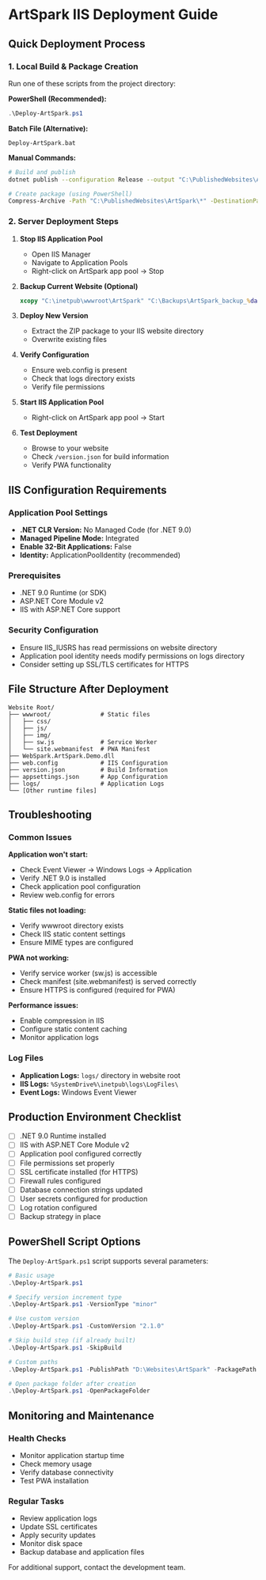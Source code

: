 # ArtSpark IIS Deployment Guide

## Quick Deployment Process

### 1. Local Build & Package Creation

Run one of these scripts from the project directory:

**PowerShell (Recommended):**

```powershell
.\Deploy-ArtSpark.ps1
```

**Batch File (Alternative):**

```batch
Deploy-ArtSpark.bat
```

**Manual Commands:**

```bash
# Build and publish
dotnet publish --configuration Release --output "C:\PublishedWebsites\ArtSpark" --runtime win-x64

# Create package (using PowerShell)
Compress-Archive -Path "C:\PublishedWebsites\ArtSpark\*" -DestinationPath "C:\PublishedWebsites\Packages\ArtSpark_$(Get-Date -Format 'yyyyMMdd_HHmmss').zip"
```

### 2. Server Deployment Steps

1. **Stop IIS Application Pool**
   - Open IIS Manager
   - Navigate to Application Pools
   - Right-click on ArtSpark app pool → Stop

2. **Backup Current Website (Optional)**

   ```cmd
   xcopy "C:\inetpub\wwwroot\ArtSpark" "C:\Backups\ArtSpark_backup_%date:~-4%%date:~3,2%%date:~0,2%" /E /I
   ```

3. **Deploy New Version**
   - Extract the ZIP package to your IIS website directory
   - Overwrite existing files

4. **Verify Configuration**
   - Ensure web.config is present
   - Check that logs directory exists
   - Verify file permissions

5. **Start IIS Application Pool**
   - Right-click on ArtSpark app pool → Start

6. **Test Deployment**
   - Browse to your website
   - Check `/version.json` for build information
   - Verify PWA functionality

## IIS Configuration Requirements

### Application Pool Settings

- **.NET CLR Version:** No Managed Code (for .NET 9.0)
- **Managed Pipeline Mode:** Integrated
- **Enable 32-Bit Applications:** False
- **Identity:** ApplicationPoolIdentity (recommended)

### Prerequisites

- .NET 9.0 Runtime (or SDK)
- ASP.NET Core Module v2
- IIS with ASP.NET Core support

### Security Configuration

- Ensure IIS_IUSRS has read permissions on website directory
- Application pool identity needs modify permissions on logs directory
- Consider setting up SSL/TLS certificates for HTTPS

## File Structure After Deployment

```
Website Root/
├── wwwroot/              # Static files
│   ├── css/
│   ├── js/
│   ├── img/
│   ├── sw.js             # Service Worker
│   └── site.webmanifest  # PWA Manifest
├── WebSpark.ArtSpark.Demo.dll
├── web.config            # IIS Configuration
├── version.json          # Build Information
├── appsettings.json      # App Configuration
├── logs/                 # Application Logs
└── [Other runtime files]
```

## Troubleshooting

### Common Issues

**Application won't start:**

- Check Event Viewer → Windows Logs → Application
- Verify .NET 9.0 is installed
- Check application pool configuration
- Review web.config for errors

**Static files not loading:**

- Verify wwwroot directory exists
- Check IIS static content settings
- Ensure MIME types are configured

**PWA not working:**

- Verify service worker (sw.js) is accessible
- Check manifest (site.webmanifest) is served correctly
- Ensure HTTPS is configured (required for PWA)

**Performance issues:**

- Enable compression in IIS
- Configure static content caching
- Monitor application logs

### Log Files

- **Application Logs:** `logs/` directory in website root
- **IIS Logs:** `%SystemDrive%\inetpub\logs\LogFiles\`
- **Event Logs:** Windows Event Viewer

## Production Environment Checklist

- [ ] .NET 9.0 Runtime installed
- [ ] IIS with ASP.NET Core Module v2
- [ ] Application pool configured correctly
- [ ] File permissions set properly
- [ ] SSL certificate installed (for HTTPS)
- [ ] Firewall rules configured
- [ ] Database connection strings updated
- [ ] User secrets configured for production
- [ ] Log rotation configured
- [ ] Backup strategy in place

## PowerShell Script Options

The `Deploy-ArtSpark.ps1` script supports several parameters:

```powershell
# Basic usage
.\Deploy-ArtSpark.ps1

# Specify version increment type
.\Deploy-ArtSpark.ps1 -VersionType "minor"

# Use custom version
.\Deploy-ArtSpark.ps1 -CustomVersion "2.1.0"

# Skip build step (if already built)
.\Deploy-ArtSpark.ps1 -SkipBuild

# Custom paths
.\Deploy-ArtSpark.ps1 -PublishPath "D:\Websites\ArtSpark" -PackagePath "D:\Packages"

# Open package folder after creation
.\Deploy-ArtSpark.ps1 -OpenPackageFolder
```

## Monitoring and Maintenance

### Health Checks

- Monitor application startup time
- Check memory usage
- Verify database connectivity
- Test PWA installation

### Regular Tasks

- Review application logs
- Update SSL certificates
- Apply security updates
- Monitor disk space
- Backup database and application files

For additional support, contact the development team.
